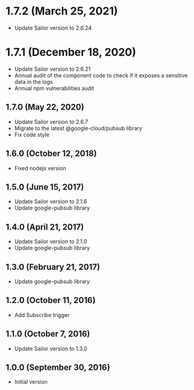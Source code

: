 # 1.7.2 (March 25, 2021)

* Update Sailor version to 2.6.24

# 1.7.1 (December 18, 2020)

* Update Sailor version to 2.6.21
* Annual audit of the component code to check if it exposes a sensitive data in the logs
* Annual npm vulnerabilities audit

## 1.7.0 (May 22, 2020)

* Update Sailor version to 2.6.7
* Migrate to the latest @google-cloud/pubsub library
* Fix code style

## 1.6.0 (October 12, 2018)

* Fixed nodejs version

## 1.5.0 (June 15, 2017)

* Update Sailor version to 2.1.6
* Update google-pubsub library

## 1.4.0 (April 21, 2017)

* Update Sailor version to 2.1.0
* Update google-pubsub library

## 1.3.0 (February 21, 2017)

* Update google-pubsub library

## 1.2.0 (October 11, 2016)

* Add Subscribe trigger

## 1.1.0 (October 7, 2016)

* Update Sailor version to 1.3.0

## 1.0.0 (September 30, 2016)

* Initial version
